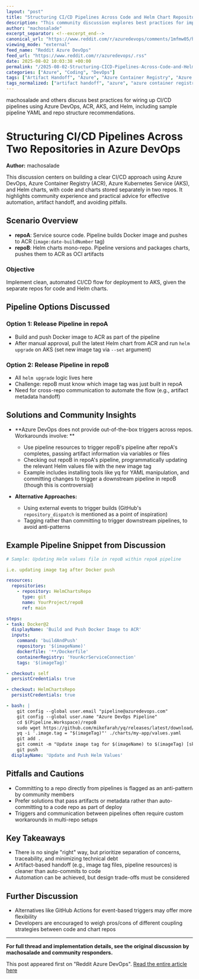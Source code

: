 ```yaml
---
layout: "post"
title: "Structuring CI/CD Pipelines Across Code and Helm Chart Repositories in Azure DevOps"
description: "This community discussion explores best practices for implementing CI/CD pipelines in an Azure DevOps environment, where application code and Helm charts are stored in separate repositories. It covers key tools like Azure DevOps Pipelines, ACR, AKS, and Helm, shares real-world pipeline example snippets, workflow design strategies, and tackles challenges with artifact handoffs and automation between repos. The conversation includes community tips and warns about common anti-patterns."
author: "machosalade"
excerpt_separator: <!--excerpt_end-->
canonical_url: "https://www.reddit.com/r/azuredevops/comments/1mfmw05/how_to_structure_cicd_pipelines_across_two_repos/"
viewing_mode: "external"
feed_name: "Reddit Azure DevOps"
feed_url: "https://www.reddit.com/r/azuredevops/.rss"
date: 2025-08-02 10:03:38 +00:00
permalink: "/2025-08-02-Structuring-CICD-Pipelines-Across-Code-and-Helm-Chart-Repositories-in-Azure-DevOps.html"
categories: ["Azure", "Coding", "DevOps"]
tags: ["Artifact Handoff", "Azure", "Azure Container Registry", "Azure DevOps", "Azure Kubernetes Service", "Build Automation", "CI/CD", "Coding", "Community", "DevOps", "Docker", "Helm", "IaC", "Mono Repo", "Multi Repo CI/CD", "Pipelines", "Repository Structure", "YAML Pipelines"]
tags_normalized: ["artifact handoff", "azure", "azure container registry", "azure devops", "azure kubernetes service", "build automation", "ci slash cd", "coding", "community", "devops", "docker", "helm", "iac", "mono repo", "multi repo ci slash cd", "pipelines", "repository structure", "yaml pipelines"]
---
```


machosalade and others discuss best practices for wiring up CI/CD pipelines using Azure DevOps, ACR, AKS, and Helm, including sample pipeline YAML and repo structure recommendations.<!--excerpt_end-->

# Structuring CI/CD Pipelines Across Two Repositories in Azure DevOps

**Author:** machosalade

This discussion centers on building a clear CI/CD approach using Azure DevOps, Azure Container Registry (ACR), Azure Kubernetes Service (AKS), and Helm charts, with code and charts stored separately in two repos. It highlights community experience and practical advice for effective automation, artifact handoff, and avoiding pitfalls.

## Scenario Overview

- **repoA**: Service source code. Pipeline builds Docker image and pushes to ACR (`image:date-buildNumber` tag)
- **repoB**: Helm charts mono-repo. Pipeline versions and packages charts, pushes them to ACR as OCI artifacts

### Objective

Implement clean, automated CI/CD flow for deployment to AKS, given the separate repos for code and Helm charts.

## Pipeline Options Discussed

### Option 1: Release Pipeline in repoA

- Build and push Docker image to ACR as part of the pipeline
- After manual approval, pull the latest Helm chart from ACR and run `helm upgrade` on AKS (set new image tag via `--set` argument)

### Option 2: Release Pipeline in repoB

- All `helm upgrade` logic lives here
- Challenge: repoB must know which image tag was just built in repoA
- Need for cross-repo communication to automate the flow (e.g., artifact metadata handoff)

## Solutions and Community Insights

- **Azure DevOps does not provide out-of-the-box triggers across repos. Workarounds involve: **
  - Use pipeline resources to trigger repoB's pipeline after repoA's completes, passing artifact information via variables or files
  - Checking out repoB in repoA's pipeline, programmatically updating the relevant Helm values file with the new image tag
  - Example includes installing tools like yq for YAML manipulation, and committing changes to trigger a downstream pipeline in repoB (though this is controversial)

- **Alternative Approaches:**
  - Using external events to trigger builds (GitHub's `repository_dispatch` is mentioned as a point of inspiration)
  - Tagging rather than committing to trigger downstream pipelines, to avoid anti-patterns

## Example Pipeline Snippet from Discussion

```yaml
# Sample: Updating Helm values file in repoB within repoA pipeline

i.e. updating image tag after Docker push

resources:
  repositories:
    - repository: HelmChartsRepo
      type: git
      name: YourProject/repoB
      ref: main

steps:
- task: Docker@2
  displayName: 'Build and Push Docker Image to ACR'
  inputs:
    command: 'buildAndPush'
    repository: '$(imageName)'
    dockerfile: '**/Dockerfile'
    containerRegistry: 'YourAcrServiceConnection'
    tags: '$(imageTag)'

- checkout: self
  persistCredentials: true

- checkout: HelmChartsRepo
  persistCredentials: true

- bash: |
    git config --global user.email "pipeline@azuredevops.com"
    git config --global user.name "Azure DevOps Pipeline"
    cd $(Pipeline.Workspace)/repoB
    sudo wget https://github.com/mikefarah/yq/releases/latest/download/yq_linux_amd64 -O /usr/bin/yq && sudo chmod +x /usr/bin/yq
    yq -i '.image.tag = "$(imageTag)"' ./charts/my-app/values.yaml
    git add .
    git commit -m "Update image tag for $(imageName) to $(imageTag) [skip ci]"
    git push
  displayName: 'Update and Push Helm Values'
```

## Pitfalls and Cautions

- Committing to a repo directly from pipelines is flagged as an anti-pattern by community members
- Prefer solutions that pass artifacts or metadata rather than auto-committing to a code repo as part of deploy
- Triggers and communication between pipelines often require custom workarounds in multi-repo setups

## Key Takeaways

- There is no single "right" way, but prioritize separation of concerns, traceability, and minimizing technical debt
- Artifact-based handoff (e.g., image tag files, pipeline resources) is cleaner than auto-commits to code
- Automation can be achieved, but design trade-offs must be considered

## Further Discussion

- Alternatives like GitHub Actions for event-based triggers may offer more flexibility
- Developers are encouraged to weigh pros/cons of different coupling strategies between code and chart repos

---
**For full thread and implementation details, see the original discussion by machosalade and community responders.**

This post appeared first on "Reddit Azure DevOps". [Read the entire article here](https://www.reddit.com/r/azuredevops/comments/1mfmw05/how_to_structure_cicd_pipelines_across_two_repos/)
